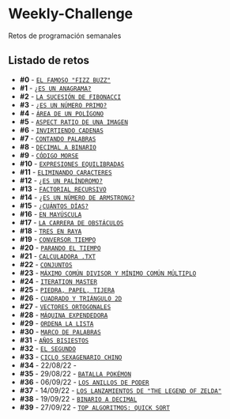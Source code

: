 # Weekly-Challenge
Retos de programación semanales


## Listado de retos



* **#0** - [`EL FAMOSO "FIZZ BUZZ"`]()
* **#1** - [`¿ES UN ANAGRAMA?`]()
* **#2** - [`LA SUCESIÓN DE FIBONACCI`]()
* **#3** - [`¿ES UN NÚMERO PRIMO?`]()
* **#4** - [`ÁREA DE UN POLÍGONO`]()
* **#5** - [`ASPECT RATIO DE UNA IMAGEN`]()
* **#6** - [`INVIRTIENDO CADENAS`]()
* **#7** - [`CONTANDO PALABRAS`]()
* **#8** - [`DECIMAL A BINARIO`]()
* **#9** - [`CÓDIGO MORSE`]()
* **#10** - [`EXPRESIONES EQUILIBRADAS`]()
* **#11** - [`ELIMINANDO CARACTERES`]()
* **#12** - [`¿ES UN PALÍNDROMO?`]()
* **#13** - [`FACTORIAL RECURSIVO`]()
* **#14** - [`¿ES UN NÚMERO DE ARMSTRONG?`]()
* **#15** - [`¿CUÁNTOS DÍAS?`]()
* **#16** - [`EN MAYÚSCULA`]()
* **#17** - [`LA CARRERA DE OBSTÁCULOS`]()
* **#18** - [`TRES EN RAYA`]()
* **#19** - [`CONVERSOR TIEMPO`]()
* **#20** - [`PARANDO EL TIEMPO`]()
* **#21** - [`CALCULADORA .TXT` ]()
* **#22** - [`CONJUNTOS` ]()
* **#23** - [`MÁXIMO COMÚN DIVISOR Y MÍNIMO COMÚN MÚLTIPLO`]() 
* **#24** - [`ITERATION MASTER` ]()
* **#25** - [`PIEDRA, PAPEL, TIJERA` ]()
* **#26** - [`CUADRADO Y TRIÁNGULO 2D` ]()
* **#27** - [`VECTORES ORTOGONALES`]()
* **#28** - [`MÁQUINA EXPENDEDORA`]()
* **#29** - [`ORDENA LA LISTA`]()
* **#30** - [`MARCO DE PALABRAS`]()
* **#31** - [`AÑOS BISIESTOS`]()
* **#32** - [`EL SEGUNDO`]()
* **#33** - [`CICLO SEXAGENARIO CHINO`]()
* **#34** - 22/08/22 - []()
* **#35** - 29/08/22 - [`BATALLA POKÉMON`]()
* **#36** - 06/09/22 - [`LOS ANILLOS DE PODER`]()
* **#37** - 14/09/22 - [`LOS LANZAMIENTOS DE "THE LEGEND OF ZELDA"`]()
* **#38** - 19/09/22 - [`BINARIO A DECIMAL`]()
* **#39** - 27/09/22 - [`TOP ALGORITMOS: QUICK SORT`]()
